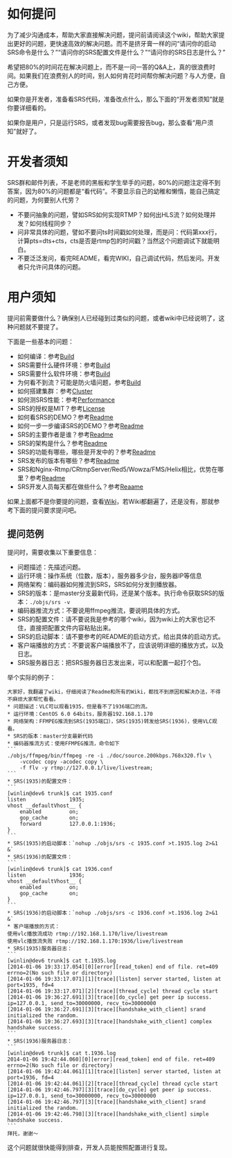 # 如何提问

为了减少沟通成本，帮助大家直接解决问题，提问前请阅读这个wiki，帮助大家提出更好的问题，更快速高效的解决问题。而不是挤牙膏一样的问“请问你的启动SRS命令是什么？”“请问你的SRS配置文件是什么？”“请问你的SRS日志是什么？”

希望把80%的时间花在解决问题上，而不是一问一答的Q&A上，真的很浪费时间。如果我们在浪费别人的时间，别人如何肯花时间帮你解决问题？与人方便，自己方便。

如果你是开发者，准备看SRS代码，准备改点什么，那么下面的“开发者须知”就是你要详细看的。

如果你是用户，只是运行SRS，或者发现bug需要报告bug，那么查看“用户须知”就好了。

# 开发者须知

SRS群和邮件列表，不是老师的黑板和学生举手的问题，80%的问题注定得不到答案，因为80%的问题都是“看代码”。不要显示自己的幼稚和懒惰，能自己搞定的问题，为何要别人代劳？

* 不要问抽象的问题，譬如SRS如何实现RTMP？如何出HLS流？如何处理并发？如何线程同步？
* 问非常具体的问题，譬如不要问ts时间戳如何处理，而是问：代码第xxx行，计算pts=dts+cts，cts是否是rtmp包的时间戳？当然这个问题调试下就能明白。
* 不要泛泛发问，看完README，看完WIKI，自己调试代码，然后发问。开发者只允许问具体的问题。

# 用户须知

提问前需要做什么？确保别人已经碰到过类似的问题，或者wiki中已经说明了，这种问题就不要提了。

下面是一些基本的问题：

* 如何编译：参考[Build](https://github.com/winlinvip/simple-rtmp-server/wiki/Build)
* SRS需要什么硬件环境：参考[Build](https://github.com/winlinvip/simple-rtmp-server/wiki/Build)
* SRS需要什么软件环境：参考[Build](https://github.com/winlinvip/simple-rtmp-server/wiki/Build)
* 为何看不到流？可能是防火墙问题，参考[Build](https://github.com/winlinvip/simple-rtmp-server/wiki/Build)
* 如何搭建集群：参考[Cluster](https://github.com/winlinvip/simple-rtmp-server/wiki/Cluster)
* 如何测SRS性能：参考[Performance](https://github.com/winlinvip/simple-rtmp-server/wiki/Performance)
* SRS的授权是MIT？参考[License](https://github.com/winlinvip/simple-rtmp-server/blob/master/LICENSE)
* 如何看SRS的DEMO？参考[Readme](https://github.com/winlinvip/simple-rtmp-server#usagesimple)
* 如何一步一步编译SRS的DEMO？参考[Readme](https://github.com/winlinvip/simple-rtmp-server#usagedetail)
* SRS的主要作者是谁？参考[Readme](https://github.com/winlinvip/simple-rtmp-server#authors)
* SRS的架构是什么？参考[Readme](https://github.com/winlinvip/simple-rtmp-server#architecture)
* SRS的功能有哪些，哪些是开发中的？参考[Readme](https://github.com/winlinvip/simple-rtmp-server#summary)
* SRS发布的版本有哪些？参考[Readme](https://github.com/winlinvip/simple-rtmp-server#releases)
* SRS和Nginx-Rtmp/CRtmpServer/Red5/Wowza/FMS/Helix相比，优势在哪里？参考[Readme](https://github.com/winlinvip/simple-rtmp-server#compare)
* SRS开发人员每天都在做些什么？参考[Reaame](https://github.com/winlinvip/simple-rtmp-server#history)

如果上面都不是你要提的问题，查看[Wiki](https://github.com/winlinvip/simple-rtmp-server/wiki)，若Wiki都翻遍了，还是没有，那就参考下面的提问要求提问吧。

## 提问范例

提问时，需要收集以下重要信息：
* 问题描述：先描述问题。
* 运行环境：操作系统（位数，版本），服务器多少台，服务器IP等信息
* 网络架构：编码器如何推流到SRS，SRS如何分发到播放器。
* SRS的版本：是master分支最新代码，还是某个版本。执行命令获取SRS的版本：`./objs/srs -v`
* 编码器推流方式：不要说用ffmpeg推流，要说明具体的方式。
* SRS的配置文件：请不要说我是参考的哪个wiki，因为wiki上的大家也记不住，直接把配置文件内容粘贴出来。
* SRS的启动脚本：请不要参考的README的启动方式，给出具体的启动方式。
* 客户端播放的方式：不要说客户端播放不了，应该说明详细的播放方式，以及日志。
* SRS服务器日志：把SRS服务器日志发出来，可以和配置一起打个包。

举个实际的例子：

    大家好，我翻遍了wiki，仔细阅读了Readme和所有的Wiki，都找不到原因和解决办法，不得不麻烦大家帮忙看看。
    * 问题描述：VLC可以观看1935，但是看不了1936端口的流。
    * 运行环境：CentOS 6.0 64bits，服务器192.168.1.170
    * 网络架构：FFMPEG推流到SRS(1935端口），SRS(1935)转发给SRS(1936)，使用VLC观看。
    * SRS的版本：master分支最新代码
    * 编码器推流方式：使用FFMPEG推流，命令如下
    ```
    ./objs/ffmpeg/bin/ffmpeg -re -i ./doc/source.200kbps.768x320.flv \
        -vcodec copy -acodec copy \
        -f flv -y rtmp://127.0.0.1/live/livestream;
    ```
    * SRS(1935)的配置文件：
    ```
    [winlin@dev6 trunk]$ cat 1935.conf 
    listen              1935;
    vhost __defaultVhost__ {
        enabled         on;
        gop_cache       on;
        forward         127.0.0.1:1936;
    }
    ```
    * SRS(1935)的启动脚本：`nohup ./objs/srs -c 1935.conf >t.1935.log 2>&1 &`
    * SRS(1936)的配置文件：
    ```
    [winlin@dev6 trunk]$ cat 1936.conf 
    listen              1936;
    vhost __defaultVhost__ {
        enabled         on;
        gop_cache       on;
    }
    ```
    * SRS(1936)的启动脚本：`nohup ./objs/srs -c 1936.conf >t.1936.log 2>&1 &`
    * 客户端播放的方式：
    使用vlc播放流成功 rtmp://192.168.1.170/live/livestream
    使用vlc播放流失败 rtmp://192.168.1.170:1936/live/livestream
    * SRS(1935)服务器日志：
    ```
    [winlin@dev6 trunk]$ cat t.1935.log
    [2014-01-06 19:33:17.054][0][error][read_token] end of file. ret=409 errno=2(No such file or directory)
    [2014-01-06 19:33:17.071][1][trace][listen] server started, listen at port=1935, fd=4
    [2014-01-06 19:33:17.071][2][trace][thread_cycle] thread cycle start
    [2014-01-06 19:36:27.691][3][trace][do_cycle] get peer ip success. ip=127.0.0.1, send_to=30000000, recv_to=30000000
    [2014-01-06 19:36:27.691][3][trace][handshake_with_client] srand initialized the random.
    [2014-01-06 19:36:27.693][3][trace][handshake_with_client] complex handshake success.
    ```
    * SRS(1936)服务器日志：
    ```
    [winlin@dev6 trunk]$ cat t.1936.log
    2014-01-06 19:42:44.060][0][error][read_token] end of file. ret=409 errno=2(No such file or directory)
    [2014-01-06 19:42:44.061][1][trace][listen] server started, listen at port=1936, fd=4
    [2014-01-06 19:42:44.061][2][trace][thread_cycle] thread cycle start
    [2014-01-06 19:42:46.797][3][trace][do_cycle] get peer ip success. ip=127.0.0.1, send_to=30000000, recv_to=30000000
    [2014-01-06 19:42:46.797][3][trace][handshake_with_client] srand initialized the random.
    [2014-01-06 19:42:46.798][3][trace][handshake_with_client] simple handshake success.
    ```
    拜托，谢谢～

这个问题就很快能得到排查，开发人员能按照配置进行复现。